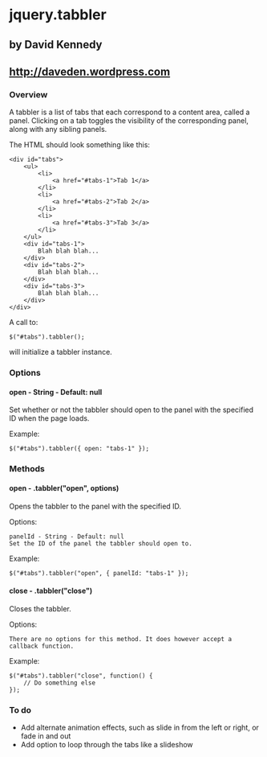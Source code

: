 # jquery.tabbler
## by David Kennedy
## http://daveden.wordpress.com

### Overview

A tabbler is a list of tabs that each correspond to a content area, called a panel. Clicking on a tab toggles the visibility of the corresponding panel, along with any sibling panels.

The HTML should look something like this:

    <div id="tabs">
        <ul>
            <li>
                <a href="#tabs-1">Tab 1</a>
            </li>
            <li>
                <a href="#tabs-2">Tab 2</a>
            </li>
            <li>
                <a href="#tabs-3">Tab 3</a>
            </li>
        </ul>
        <div id="tabs-1">
            Blah blah blah...
        </div>
        <div id="tabs-2">
            Blah blah blah...
        </div>
        <div id="tabs-3">
            Blah blah blah...
        </div>
    </div>

A call to:

    $("#tabs").tabbler();

will initialize a tabbler instance.

### Options

#### open - String - Default: null
Set whether or not the tabbler should open to the panel with the specified ID when the page loads.

Example:

    $("#tabs").tabbler({ open: "tabs-1" });

### Methods

#### open - .tabbler("open", options)
Opens the tabbler to the panel with the specified ID.

Options:

    panelId - String - Default: null
    Set the ID of the panel the tabbler should open to.

Example:

    $("#tabs").tabbler("open", { panelId: "tabs-1" });

#### close - .tabbler("close")
Closes the tabbler.

Options:

    There are no options for this method. It does however accept a callback function.

Example:

    $("#tabs").tabbler("close", function() {
        // Do something else
    });

### To do

* Add alternate animation effects, such as slide in from the left or right, or fade in and out
* Add option to loop through the tabs like a slideshow